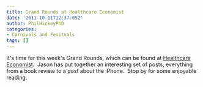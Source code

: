 ```yaml
---
title: Grand Rounds at Healthcare Economist
date: '2011-10-11T12:37:05Z'
author: PhilHickeyPhD
categories:
- Carnivals and Fesitvals
tags: []
---
```


It's time for this week's Grand Rounds, which can be found at <a href="http://healthcare-economist.com/2011/10/11/grand-rounds-wisconsin-sports-edition/">Healthcare Economist</a>.  Jason has put together an interesting set of posts, everything from a book review to a post about the iPhone.  Stop by for some enjoyable reading.
